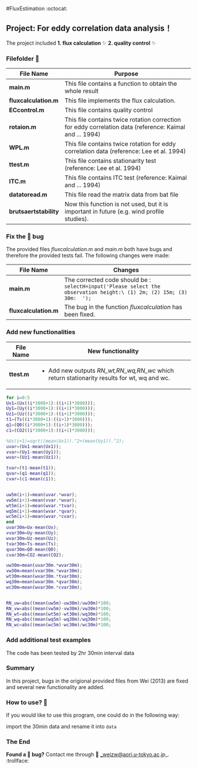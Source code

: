 #FluxEstimation :octocat:
## Project: For eddy correlation data analysis！
The project included **1. flux calculation** :sparkles:
                     **2. quality control** :sparkles:
 



### Filefolder :file_folder:

File Name | Purpose
---------- | -----------
**main.m** | This file contains a function to obtain the whole result
**fluxcalculation.m** | This file implements the flux calculation.
**ECcontrol.m** | This file contains quality control
**rotaion.m** | This file contains twice rotation correction for eddy correlation data (reference: Kaimal and ... 1994)
**WPL.m** | This file contains twice rotation for eddy correlation data (reference: Lee et al. 1994)
**ttest.m** | This file contains stationarity test (reference: Lee et al. 1994)
**ITC.m** | This file contains ITC test (reference: Kaimal and ... 1994)
**datatoread.m** | This file read the matrix data from bat file
**brutsaertstability**| Now this function is not used, but it is important in future (e.g. wind profile studies).


### Fix the :bug: bug

The provided files *fluxcalculation.m* and *main.m* both have bugs and therefore the provided tests fail. The following changes were made:

File Name | Changes
---------- | -----------
**main.m** |  The corrected code should be : `selectH=input('Please select the observation height:\ (1) 2m; (2) 15m; (3) 30m:  ');`
**fluxcalculation.m** | The bug in the function *fluxcalculation* has been fixed.

### Add new functionalities

File Name | New functionality
---------- | -----------
**ttest.m** | <ul><li>Add new outputs *RN_wt,RN_wq,RN_wc* which return stationarity results for wt, wq and wc.
```matlab
for i=0:5
Ux1=(Ux((i*3000+1):((i+1)*3000)));
Uy1=(Uy((i*3000+1):((i+1)*3000)));
Uz1=(Uz((i*3000+1):((i+1)*3000)));
t1=(Ts((i*3000+1):((i+1)*3000)));
q1=(Q0((i*3000+1):((i+1)*3000)));
c1=(CO2((i*3000+1):((i+1)*3000)));

%Us(i+1)=sqrt((mean(Ux1)).^2+(mean(Uy1)).^2);
uvar=(Ux1-mean(Ux1));
vvar=(Uy1-mean(Uy1));
wvar=(Uz1-mean(Uz1));

tvar=(t1-mean(t1));
qvar=(q1-mean(q1));
cvar=(c1-mean(c1));


uw5m(i+1)=mean(uvar.*wvar);
vw5m(i+1)=mean(vvar.*wvar);
wt5m(i+1)=mean(wvar.*tvar);
wq5m(i+1)=mean(wvar.*qvar);
wc5m(i+1)=mean(wvar.*cvar);
end
uvar30m=Ux-mean(Ux);
vvar30m=Uy-mean(Uy);
wvar30m=Uz-mean(Uz);
tvar30m=Ts-mean(Ts);
qvar30m=Q0-mean(Q0);
cvar30m=CO2-mean(CO2);

uw30m=mean(uvar30m.*wvar30m);
vw30m=mean(vvar30m.*wvar30m);
wt30m=mean(wvar30m.*tvar30m);
wq30m=mean(wvar30m.*qvar30m);
wc30m=mean(wvar30m.*cvar30m);


RN_uw=abs((mean(uw5m)-uw30m)/uw30m)*100;
RN_vw=abs((mean(vw5m)-vw30m)/vw30m)*100;
RN_wt=abs((mean(wt5m)-wt30m)/wq30m)*100;
RN_wq=abs((mean(wq5m)-wq30m)/wq30m)*100;
RN_wc=abs((mean(wc5m)-wc30m)/wc30m)*100;
```




### Add additional test examples
The code has been tested by 2hr 30min interval data

### Summary
In this project, bugs in the origional provided files from Wei (2013) are fixed and several new functionality are added. 

### How to use? :eyes:
If you would like to use this program, one could do in the following way:

import the 30min data and rename it into `data`
### The End

**Found a :bug: bug?** Contact me through :e-mail: _weizw@aori.u-tokyo.ac.jp_. :trollface:
